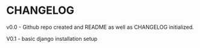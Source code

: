CHANGELOG
=================
v0.0 - Github repo created and README as well as CHANGELOG initialized.

V0.1 - basic django installation setup